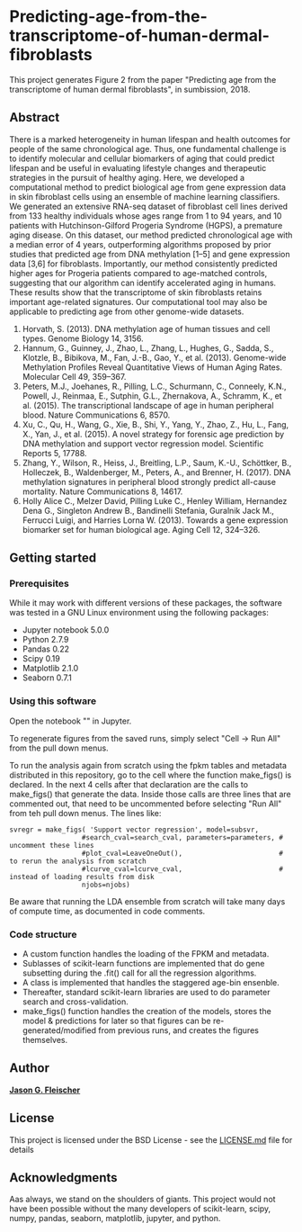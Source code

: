 # Predicting-age-from-the-transcriptome-of-human-dermal-fibroblasts

This project generates Figure 2 from the paper "Predicting age from the transcriptome of human dermal fibroblasts", in sumbission, 2018.

## Abstract
There is a marked heterogeneity in human lifespan and health outcomes for people of the same chronological age. Thus, one fundamental challenge is to identify molecular and cellular biomarkers of aging that could predict lifespan and be useful in evaluating lifestyle changes and therapeutic strategies in the pursuit of healthy aging. Here, we developed a computational method to predict biological age from gene expression data in skin fibroblast cells using an ensemble of machine learning classifiers. We generated an extensive RNA-seq dataset of fibroblast cell lines derived from 133 healthy individuals whose ages range from 1 to 94 years, and 10 patients with Hutchinson-Gilford Progeria Syndrome (HGPS), a premature aging disease. On this dataset, our method predicted chronological age with a median error of 4 years, outperforming algorithms proposed by prior studies that predicted age from DNA methylation [1–5] and gene expression data [3,6] for fibroblasts. Importantly, our method consistently predicted higher ages for Progeria patients compared to age-matched controls, suggesting that our algorithm can identify accelerated aging in humans. These results show that the transcriptome of skin fibroblasts retains important age-related signatures. Our computational tool may also be applicable to predicting age from other genome-wide datasets.

1.    Horvath, S. (2013). DNA methylation age of human tissues and cell types. Genome Biology 14, 3156.
2.    Hannum, G., Guinney, J., Zhao, L., Zhang, L., Hughes, G., Sadda, S., Klotzle, B., Bibikova, M., Fan, J.-B., Gao, Y., et al. (2013). Genome-wide Methylation Profiles Reveal Quantitative Views of Human Aging Rates. Molecular Cell 49, 359–367.
3.    Peters, M.J., Joehanes, R., Pilling, L.C., Schurmann, C., Conneely, K.N., Powell, J., Reinmaa, E., Sutphin, G.L., Zhernakova, A., Schramm, K., et al. (2015). The transcriptional landscape of age in human peripheral blood. Nature Communications 6, 8570.
4.    Xu, C., Qu, H., Wang, G., Xie, B., Shi, Y., Yang, Y., Zhao, Z., Hu, L., Fang, X., Yan, J., et al. (2015). A novel strategy for forensic age prediction by DNA methylation and support vector regression model. Scientific Reports 5, 17788.
5.    Zhang, Y., Wilson, R., Heiss, J., Breitling, L.P., Saum, K.-U., Schöttker, B., Holleczek, B., Waldenberger, M., Peters, A., and Brenner, H. (2017). DNA methylation signatures in peripheral blood strongly predict all-cause mortality. Nature Communications 8, 14617.
6.    Holly Alice C., Melzer David, Pilling Luke C., Henley William, Hernandez Dena G., Singleton Andrew B., Bandinelli Stefania, Guralnik Jack M., Ferrucci Luigi, and Harries Lorna W. (2013). Towards a gene expression biomarker set for human biological age. Aging Cell 12, 324–326.


## Getting started

### Prerequisites

While it may work with different versions of these packages, the software was tested in a GNU Linux environment using the following packages:

* Jupyter notebook 5.0.0
* Python 2.7.9
* Pandas 0.22
* Scipy 0.19
* Matplotlib 2.1.0
* Seaborn 0.7.1


### Using this software

Open the notebook "" in Jupyter.

To regenerate figures from the saved runs, simply select "Cell -> Run All" from the pull down menus.

To run the analysis again from scratch using the fpkm tables and metadata distributed in this repository, go to the cell where the function make_figs() is declared.  In the next 4 cells after that declaration are the calls to make_figs() that generate the data.  Inside those calls are three lines that are commented out, that need to be uncommented before selecting "Run All" from teh pull down menus.  The lines like:

```
svregr = make_figs( 'Support vector regression', model=subsvr,
                  #search_cval=search_cval, parameters=parameters, # uncomment these lines
                  #plot_cval=LeaveOneOut(),                        # to rerun the analysis from scratch
                  #lcurve_cval=lcurve_cval,                        # instead of loading results from disk
                  njobs=njobs)   
```

Be aware that running the LDA ensemble from scratch will take many days of compute time, as documented in code comments.

### Code structure

* A custom function handles the loading of the FPKM and metadata.
* Sublasses of scikit-learn functions are implemented that do gene subsetting during the .fit() call for all the regression algorithms.
* A class is implemented that handles the staggered age-bin ensenble.
* Thereafter, standard scikit-learn libraries are used to do parameter search and cross-validation.
* make_figs() function handles the creation of the models, stores the model & predictions for later so that figures can be re-generated/modified from previous runs, and creates the figures themselves.   


## Author

[**Jason G. Fleischer**](https://github.com/jasongfleischer)

## License

This project is licensed under the BSD License - see the [LICENSE.md](LICENSE.md) file for details

## Acknowledgments

Aas always, we stand on the shoulders of giants.  This project would not have been possible without the  many developers of scikit-learn, scipy, numpy, pandas, seaborn, matplotlib, jupyter, and python.

